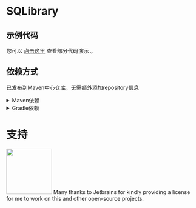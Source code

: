 # SQLibrary

## 示例代码

您可以 [点击这里](src/test/java/me/huanmeng/util/sql/SQLibraryTest.java) 查看部分代码演示 。

## 依赖方式

已发布到Maven中心仓库，无需额外添加repository信息
<details>
<summary>Maven依赖</summary>

```xml

<dependency>
    <groupId>com.huanmeng-qwq</groupId>
    <artifactId>SQLibrary</artifactId>
    <version>2.2.8</version>
</dependency>
```

</details>

<details>
<summary>Gradle依赖</summary>

```groovy
dependencies {
    api "com.huanmeng-qwq:SQLibrary:2.2.7"
}
```

</details>

# 支持
[<img src="https://resources.jetbrains.com/storage/products/company/brand/logos/jb_beam.svg" alt="" width="120">](https://www.jetbrains.com/?from=https://github.com/huanmeng-qwq/SQLibrary)
Many thanks to Jetbrains for kindly providing a license for me to work on this and other open-source projects.  
